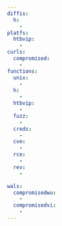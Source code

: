 ```yaml
---
diffis:
  h:
    -
platfs:
  htbvip:
    -
curls:
  compromised:
    -
functions:
  unix:
    -
  h:
    -
  htbvip:
    -
  fuzz:
    -
  creds:
    -
  cve:
    -
  rce:
    -
  rev:
    -

wals:
  compromisedwu:
    -
  compromisedvi:
    -
---
```

